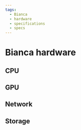 ```yaml
---
tags:
  - Bianca
  - hardware
  - specifications
  - specs
---
```


# Bianca hardware

## CPU

## GPU

## Network

## Storage
